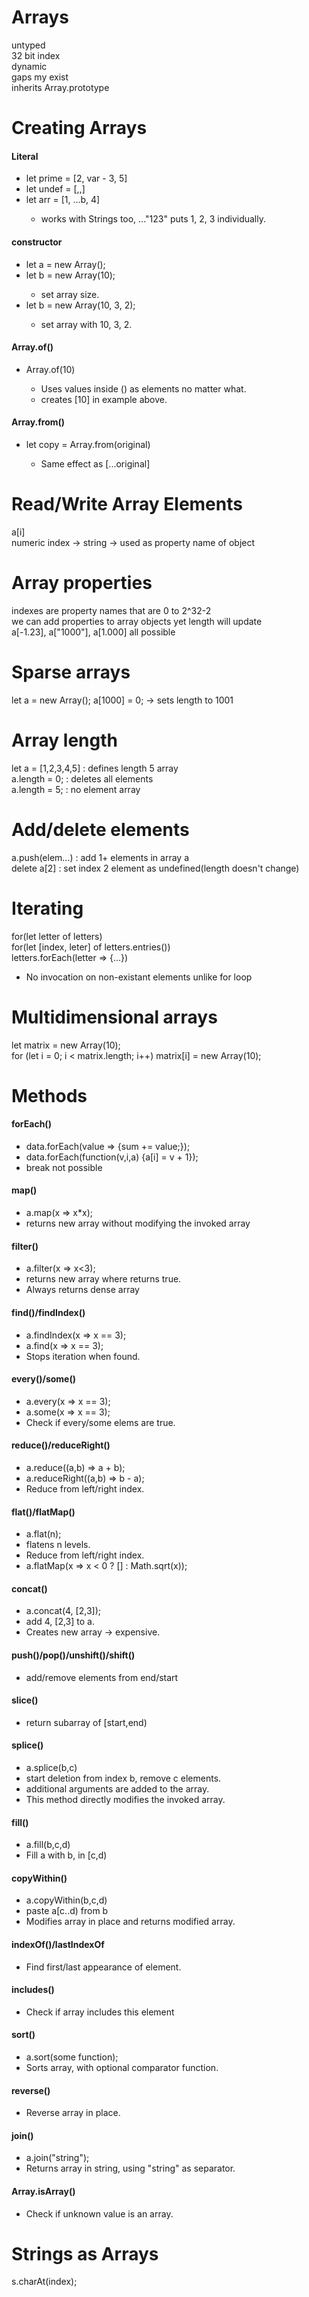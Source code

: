 # Arrays
untyped<br>
32 bit index<br>
dynamic<br>
gaps my exist<br>
inherits Array.prototype<br>

# Creating Arrays
<h4>Literal</h4>
<ul>
    <li>let prime = [2, var - 3, 5]</li>
    <li>let undef = [,,]</li>
    <li>let arr = [1, ...b, 4]</li>
    <ul>
        <li>works with Strings too, ..."123" puts 1, 2, 3 individually.</li>
    </ul>
</ul>
<h4>constructor</h4>
<ul>
    <li>let a = new Array();</li>
    <li>let b = new Array(10);</li>
    <ul>
        <li>set array size.</li>
    </ul>   
    <li>let b = new Array(10, 3, 2);</li>
    <ul>
        <li>set array with 10, 3, 2.</li>
    </ul>
</ul>
<h4>Array.of()</h4>
<ul>
    <li>Array.of(10)</li>
    <ul>
        <li>Uses values inside () as elements no matter what.</li>
        <li>creates [10] in example above.</li>
    </ul> 
</ul>    
<h4>Array.from()</h4>
<ul>
    <li>let copy = Array.from(original)</li>
    <ul>
        <li>Same effect as [...original]</li>
    </ul>       
</ul>

# Read/Write Array Elements
a[i]<br>
numeric index -> string -> used as property name of object<br>

# Array properties
indexes are property names that are 0 to 2^32-2<br>
we can add properties to array objects yet length will update<br>
a[-1.23], a["1000"], a[1.000] all possible

# Sparse arrays
let a = new Array(); a[1000] = 0; -> sets length to 1001

# Array length
let a = [1,2,3,4,5] : defines length 5 array<br>
a.length = 0; : deletes all elements<br>
a.length = 5; : no element array<br>

# Add/delete elements
a.push(elem...) : add 1+ elements in array a<br>
delete a[2] : set index 2 element as undefined(length doesn't change)

# Iterating
for(let letter of letters)<br>
for(let [index, leter] of letters.entries())<br>
letters.forEach(letter => {...})<br>
<ul>
    <li>No invocation on non-existant elements unlike for loop</li>
</ul>

# Multidimensional arrays
let matrix = new Array(10);<br>
for (let i = 0; i < matrix.length; i++) matrix[i] = new Array(10);<br>

# Methods
<h4>forEach()</h4>
<ul>
    <li>data.forEach(value => {sum += value;});</li>
    <li>data.forEach(function(v,i,a) {a[i] = v + 1});</li>
    <li>break not possible</li>
</ul>
<h4>map()</h4>
<ul>
    <li>a.map(x => x*x);</li>
    <li>returns new array without modifying the invoked array</li>
</ul>
<h4>filter()</h4>
<ul>
    <li>a.filter(x => x&lt;3);</li>
    <li>returns new array where returns true.</li>
    <li>Always returns dense array</li>
</ul>
<h4>find()/findIndex()</h4>
<ul>
    <li>a.findIndex(x => x == 3);</li>
    <li>a.find(x => x == 3);</li>
    <li>Stops iteration when found.</li>
</ul>
<h4>every()/some()</h4>
<ul>
    <li>a.every(x => x == 3);</li>
    <li>a.some(x => x == 3);</li>
    <li>Check if every/some elems are true.</li>
</ul>
<h4>reduce()/reduceRight()</h4>
<ul>
    <li>a.reduce((a,b) => a + b);</li>
    <li>a.reduceRight((a,b) => b - a);</li>
    <li>Reduce from left/right index.</li>
</ul>
<h4>flat()/flatMap()</h4>
<ul>
    <li>a.flat(n);</li>
    <li>flatens n levels.</li>
    <li>Reduce from left/right index.</li>
    <li>a.flatMap(x => x < 0 ? [] : Math.sqrt(x));</li>
</ul>
<h4>concat()</h4>
<ul>
    <li>a.concat(4, [2,3]);</li>
    <li>add 4, [2,3] to a.</li>
    <li>Creates new array -> expensive.</li>
</ul>
<h4>push()/pop()/unshift()/shift()</h4>
<ul>
    <li>add/remove elements from end/start</li>
</ul>
<h4>slice()</h4>
<ul>
    <li>return subarray of [start,end)</li>
</ul>
<h4>splice()</h4>
<ul>
    <li>a.splice(b,c)</li>
    <li>start deletion from index b, remove c elements.</li>
    <li>additional arguments are added to the array.</li>
    <li>This method directly modifies the invoked array.</li>
</ul>
<h4>fill()</h4>
<ul>
    <li>a.fill(b,c,d)</li>
    <li>Fill a with b, in [c,d)</li>
</ul>
<h4>copyWithin()</h4>
<ul>
    <li>a.copyWithin(b,c,d)</li>
    <li>paste a[c..d) from b</li>
    <li>Modifies array in place and returns modified array.</li>
</ul>
<h4>indexOf()/lastIndexOf</h4>
<ul>
    <li>Find first/last appearance of element.</li>
</ul>
<h4>includes()</h4>
<ul>
    <li>Check if array includes this element</li>
</ul>
<h4>sort()</h4>
<ul>
    <li>a.sort(some function);</li>
    <li>Sorts array, with optional comparator function.</li>
</ul>
<h4>reverse()</h4>
<ul>
    <li>Reverse array in place.</li>
</ul>
<h4>join()</h4>
<ul>
    <li>a.join("string");</li>
    <li>Returns array in string, using "string" as separator.</li>
</ul>
<h4>Array.isArray()</h4>
<ul>
    <li>Check if unknown value is an array.</li>
</ul>

# Strings as Arrays
s.charAt(index);